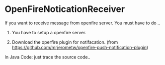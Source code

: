 # OpenFireNoticationReceiver
If you want to receive message from openfire server. You must have to do ..

1. You have to setup a openfire server.

2. Download the operfire plugin for notifacation. (from https://github.com/mrjerometw/openfire-push-notification-plugin)

In Java Code: just trace the source code..
